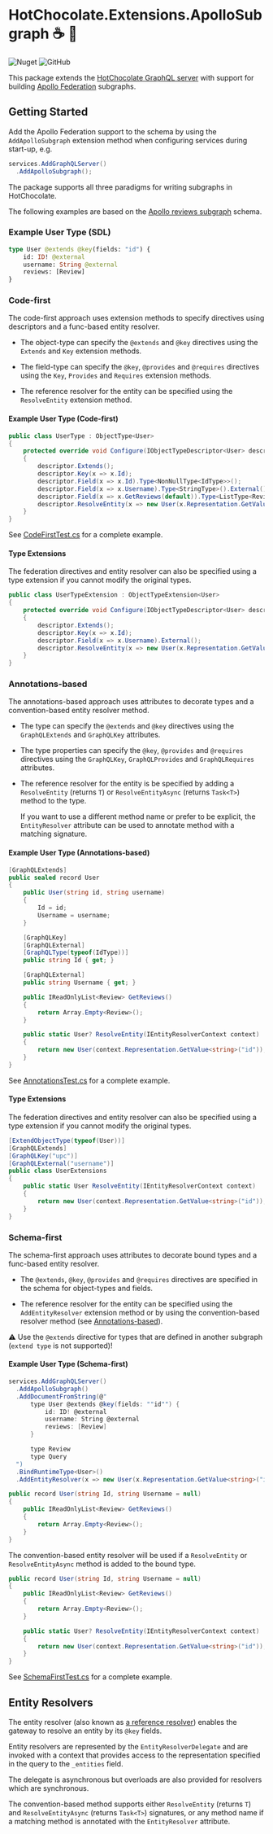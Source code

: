 # HotChocolate.Extensions.ApolloSubgraph :coffee: :rocket:

![Nuget](https://img.shields.io/nuget/v/HotChocolate.Extensions.ApolloSubgraph) ![GitHub](https://img.shields.io/github/license/galpin/hotchocolate.extensions.apollosubgraph)

This package extends the [HotChocolate GraphQL server][HotChocolate] with support for building
[Apollo Federation][ApolloFederation] subgraphs.

## Getting Started

Add the Apollo Federation support to the schema by using the `AddApolloSubgraph` extension method when configuring services
during start-up, e.g.

```csharp
services.AddGraphQLServer()
  .AddApolloSubgraph();
```

The package supports all three paradigms for writing subgraphs in HotChocolate.

The following examples are based on the [Apollo reviews subgraph][ApolloReviews] schema.

### Example User Type (SDL)

```graphql
type User @extends @key(fields: "id") {
    id: ID! @external
    username: String @external
    reviews: [Review]
}
```

### Code-first

The code-first approach uses extension methods to specify directives using descriptors and a func-based entity resolver.

* The object-type can specify the `@extends` and `@key` directives using the `Extends` and `Key` extension methods.

* The field-type can specify the `@key`, `@provides` and `@requires` directives using the `Key`, `Provides` and
`Requires` extension methods.

* The reference resolver for the entity can be specified using the `ResolveEntity` extension method.

#### Example User Type (Code-first)

```csharp
public class UserType : ObjectType<User>
{
    protected override void Configure(IObjectTypeDescriptor<User> descriptor)
    {
        descriptor.Extends();
        descriptor.Key(x => x.Id);
        descriptor.Field(x => x.Id).Type<NonNullType<IdType>>();
        descriptor.Field(x => x.Username).Type<StringType>().External();
        descriptor.Field(x => x.GetReviews(default)).Type<ListType<ReviewType>>();
        descriptor.ResolveEntity(x => new User(x.Representation.GetValue<string>("id")));
    }
}
```

See [CodeFirstTest.cs](test/ApolloSubgraph.Tests/Integration/Reviews/CodeFirstTest.cs) for a complete example.

#### Type Extensions

The federation directives and entity resolver can also be specified using a type extension if you cannot modify the
original types.

```csharp
public class UserTypeExtension : ObjectTypeExtension<User>
{
    protected override void Configure(IObjectTypeDescriptor<User> descriptor)
    {
        descriptor.Extends();
        descriptor.Key(x => x.Id);
        descriptor.Field(x => x.Username).External();
        descriptor.ResolveEntity(x => new User(x.Representation.GetValue<string>("id")));
    }
}
```

### Annotations-based

The annotations-based approach uses attributes to decorate types and a convention-based entity resolver method.

* The type can specify the `@extends` and `@key` directives using the `GraphQLExtends` and `GraphQLKey` attributes.

* The type properties can specify the `@key`, `@provides` and `@requires` directives using the `GraphQLKey`,
  `GraphQLProvides` and `GraphQLRequires` attributes.

* The reference resolver for the entity is be specified by adding a `ResolveEntity` (returns `T`) or
  `ResolveEntityAsync` (returns `Task<T>`) method to the type.

  If you want to use a different method name or prefer to be explicit, the `EntityResolver` attribute can be used
  to annotate method with a matching signature.

#### Example User Type (Annotations-based)

```csharp
[GraphQLExtends]
public sealed record User
{
    public User(string id, string username)
    {
        Id = id;
        Username = username;
    }

    [GraphQLKey]
    [GraphQLExternal]
    [GraphQLType(typeof(IdType))]
    public string Id { get; }

    [GraphQLExternal]
    public string Username { get; }

    public IReadOnlyList<Review> GetReviews()
    {
        return Array.Empty<Review>();
    }

    public static User? ResolveEntity(IEntityResolverContext context)
    {
        return new User(context.Representation.GetValue<string>("id"));
    }
}
```

See [AnnotationsTest.cs](test/ApolloSubgraph.Tests/Integration/Reviews/AnnotationsTest.cs) for a complete example.

#### Type Extensions

The federation directives and entity resolver can also be specified using a type extension if you cannot modify the
original types.

```csharp
[ExtendObjectType(typeof(User))]
[GraphQLExtends]
[GraphQLKey("upc")]
[GraphQLExternal("username")]
public class UserExtensions
{
    public static User ResolveEntity(IEntityResolverContext context)
    {
        return new User(context.Representation.GetValue<string>("id"));
    }
}
```

### Schema-first

The schema-first approach uses attributes to decorate bound types and a func-based entity resolver.

* The `@extends`, `@key`, `@provides` and `@requires` directives are specified in the schema for object-types
  and fields.

* The reference resolver for the entity can be specified using the `AddEntityResolver` extension method or by using
  the convention-based resolver method (see [Annotations-based](#annotations-based)).

:warning: Use the `@extends` directive for types that are defined in another subgraph (`extend type` is not supported)!

#### Example User Type (Schema-first)

```csharp
services.AddGraphQLServer()
  .AddApolloSubgraph()
  .AddDocumentFromString(@"
      type User @extends @key(fields: ""id"") {
          id: ID! @external
          username: String @external
          reviews: [Review]
      }

      type Review
      type Query
  ")
  .BindRuntimeType<User>()
  .AddEntityResolver(x => new User(x.Representation.GetValue<string>("id")));

public record User(string Id, string Username = null)
{
    public IReadOnlyList<Review> GetReviews()
    {
        return Array.Empty<Review>();
    }
}
```

The convention-based entity resolver will be used if a `ResolveEntity` or `ResolveEntityAsync` method is added to the
bound type.

```csharp
public record User(string Id, string Username = null)
{
    public IReadOnlyList<Review> GetReviews()
    {
        return Array.Empty<Review>();
    }

    public static User? ResolveEntity(IEntityResolverContext context)
    {
        return new User(context.Representation.GetValue<string>("id"));
    }
}
```

See [SchemaFirstTest.cs](test/ApolloSubgraph.Tests/Integration/Reviews/SchemaFirstTest.cs) for a complete example.

## Entity Resolvers

The entity resolver (also known as [a reference resolver][ApolloReferenceResolver]) enables the gateway to resolve an
entity by its `@key` fields.

Entity resolvers are represented by the `EntityResolverDelegate` and are invoked with a context that provides access
to the representation specified in the query to the `_entities` field.

The delegate is asynchronous but overloads are also provided for resolvers which are synchronous.

The convention-based method supports either `ResolveEntity` (returns `T`) and `ResolveEntityAsync` (returns `Task<T>`)
signatures, or any method name if a matching method is annotated with the `EntityResolver` attribute.

[HotChocolate]: https://github.com/ChilliCream/hotchocolate
[ApolloFederation]: https://www.apollographql.com/docs/federation/
[ApolloReviews]: https://www.apollographql.com/docs/federation/#subgraph-schemas
[ApolloReferenceResolver]: https://www.apollographql.com/docs/federation/entities/#resolving
